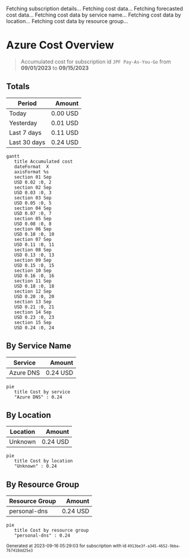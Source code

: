 Fetching subscription details...
Fetching cost data...
Fetching forecasted cost data...
Fetching cost data by service name...
Fetching cost data by location...
Fetching cost data by resource group...
# Azure Cost Overview

> Accumulated cost for subscription id `JPF Pay-As-You-Go` from **09/01/2023** to **09/15/2023**

## Totals

|Period|Amount|
|---|---:|
|Today|0.00 USD|
|Yesterday|0.01 USD|
|Last 7 days|0.11 USD|
|Last 30 days|0.24 USD|

```mermaid
gantt
   title Accumulated cost
   dateFormat  X
   axisFormat %s
   section 01 Sep
   USD 0.02 :0, 2
   section 02 Sep
   USD 0.03 :0, 3
   section 03 Sep
   USD 0.05 :0, 5
   section 04 Sep
   USD 0.07 :0, 7
   section 05 Sep
   USD 0.08 :0, 8
   section 06 Sep
   USD 0.10 :0, 10
   section 07 Sep
   USD 0.11 :0, 11
   section 08 Sep
   USD 0.13 :0, 13
   section 09 Sep
   USD 0.15 :0, 15
   section 10 Sep
   USD 0.16 :0, 16
   section 11 Sep
   USD 0.18 :0, 18
   section 12 Sep
   USD 0.20 :0, 20
   section 13 Sep
   USD 0.21 :0, 21
   section 14 Sep
   USD 0.23 :0, 23
   section 15 Sep
   USD 0.24 :0, 24
```

## By Service Name

|Service|Amount|
|---|---:|
|Azure DNS|0.24 USD|

```mermaid
pie
   title Cost by service
   "Azure DNS" : 0.24
```

## By Location

|Location|Amount|
|---|---:|
|Unknown|0.24 USD|

```mermaid
pie
   title Cost by location
   "Unknown" : 0.24
```

## By Resource Group

|Resource Group|Amount|
|---|---:|
|personal-dns|0.24 USD|

```mermaid
pie
   title Cost by resource group
   "personal-dns" : 0.24
```

<sup>Generated at 2023-09-16 05:29:03 for subscription with id `4913be3f-a345-4652-9bba-767418dd25e3`</sup>
